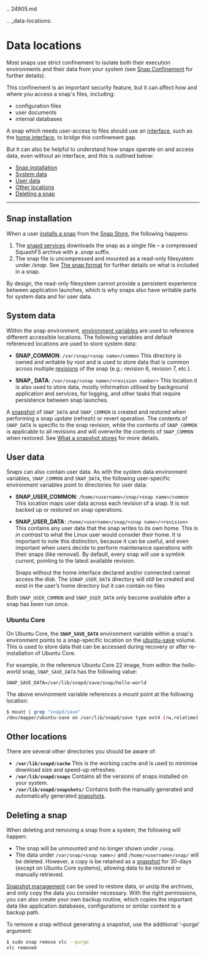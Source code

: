 .. 24905.md

.. _data-locations:

# Data locations

Most snaps use strict confinement to isolate both their execution environments and their data from your system (see [Snap Confinement](snap-confinement.md) for further details).

This confinement is an important security feature, but it can affect how and where you access a snap's files, including:

- configuration files
- user documents
- internal databases

A snap which needs user-access to files should use an [interface](interface-management.md), such as the [home interface](the-home-interface.md), to bridge this confinement gap.

But it can also be helpful to understand how snaps operate on and access data, even without an interface, and this is outlined below:

- [Snap installation](#heading--installation)
- [System data](#heading--system)
- [User data](#heading--user)
- [Other locations](#heading--other)
- [Deleting a snap](#heading--delete)

---

<h2 id='heading--installation'>Snap installation</h2>

When a user [installs a snap](https://snapcraft.io/docs/quickstart-guide#heading--install-snap) from the [Snap Store](https://snapcraft.io/store), the following happens:

1. The [snapd services](glossary.md#heading--snapd) downloads the snap as a single file – a compressed SquashFS archive with a _.snap_ suffix.
1. The snap file is uncompressed and mounted as a read-only filesystem under _/snap._   See [The snap format](the-snap-format.md) for further details on what is included in a snap.

By design, the read-only filesystem cannot provide a persistent experience between application launches, which is why snaps also have writable parts for system data and for user data.

<h2 id='heading--system'>System data</h2>

Within the snap environment, [environment variables](environment-variables.md) are used to reference different accessible locations.  The following variables and default referenced locations are used to store system data:

* **SNAP_COMMON**: `/var/snap/<snap name>/common`
This directory is owned and writable by root and is used to store data that is common across multiple [revisions](glossary.md#heading--revision) of the snap (e.g.: revision 6, revision 7, etc.).

* **SNAP_ DATA**: `/var/snap/<snap name>/<revision number>`
This location it is also used to store data, mostly information utilised by background application and services, for logging, and other tasks that require persistence between snap launches.

A [snapshot](https://snapcraft.io/docs/snapshots) of `SNAP_DATA` and `SNAP_COMMON` is created and restored when performing a snap update (refresh) or revert operation. The contents of `SNAP_DATA` is specific to the snap revision, while the contents of `SNAP_COMMON` is applicable to all revisions and will overwrite the contents of `SNAP_COMMON` when restored. See [What a snapshot stores](https://snapcraft.io/docs/snapshots#heading--what-is-stored) for more details.

<h2 id='heading--user'>User data</h2>

Snaps can also contain user data. As with the system data environment variables, `SNAP_COMMON` and `SNAP_DATA`,  the following user-specific environment variables point to directories for user data:

- **SNAP_USER_COMMON**: `/home/<username>/snap/<snap name>/common`
  This location maps user data across each revision of a snap. It is not backed up or restored on snap operations.

- **SNAP_USER_DATA**: `/home/<username>/snap/<snap name>/<revision>`
  This contains any user data that the snap writes to its own home. This is *in contrast* to what the Linux user would consider *their* home. It is important to note this distinction, because it can be useful, and even important when users decide to perform maintenance operations with their snaps (like removal). By default, every snap will use a symlink *current*, pointing to the latest available revision.

  Snaps without the home interface declared and/or connected cannot access the disk. The `$SNAP_USER_DATA` directory will still be created and exist in the user’s home directory but it can contain no files

Both `SNAP_USER_COMMON` and `SNAP_USER_DATA` only become available after a snap has been run once.

### Ubuntu Core

On Ubuntu Core, the **`SNAP_SAVE_DATA`** environment variable within a snap's environment points to a snap-specific location on the [ubuntu-save](https://ubuntu.com/core/docs/uc20/inside#heading--layouts) volume. This is used to store data that can be accessed during recovery or after re-installation of Ubuntu Core.

For example, in the reference Ubuntu Core 22 image, from within the _hello-world_ snap, `SNAP_SAVE_DATA` has the following value:

```
SNAP_SAVE_DATA=/var/lib/snapd/save/snap/hello-world
```

The above environment variable references a mount point at the following location:

```bash
$ mount | grep "snapd/save"
/dev/mapper/ubuntu-save on /var/lib/snapd/save type ext4 (rw,relatime)
```

<h2 id='heading--other'>Other locations</h2>

There are several other directories you should be aware of:

* **`/var/lib/snapd/cache`**
 This is the working cache and is used to minimise download size and speed-up refreshes.
* **`/var/lib/snapd/snaps`**
 Contains all the versions of snaps installed on your system.
* **`/var/lib/snapd/snapshots/`**
  Contains both the manually generated and automatically generated [snapshots](https://snapcraft.io/docs/snapshots).


<h2 id='heading--delete'>Deleting a snap</h2>

When deleting and removing a snap from a system, the following will happen:

* The snap will be unmounted and no longer shown under `/snap`.
* The data under `/var/snap/<snap name>/` and `/home/<username>/snap/` will be deleted. However, a copy is be retained as a [snapshot](https://snapcraft.io/docs/snapshots) for 30-days (except on Ubuntu Core systems), allowing data to be restored or manually retrieved.

[Snapshot management](https://snapcraft.io/docs/snapshots) can be used to restore data, or unzip the archives, and only copy the data you consider necessary. With the right permissions, you can also create your own backup routine, which copies the important data like application databases, configurations or similar content to a backup path.

To remove a snap without generating a snapshot, use the additional ‘–purge’ argument:

```bash
$ sudo snap remove vlc --purge
vlc removed
```